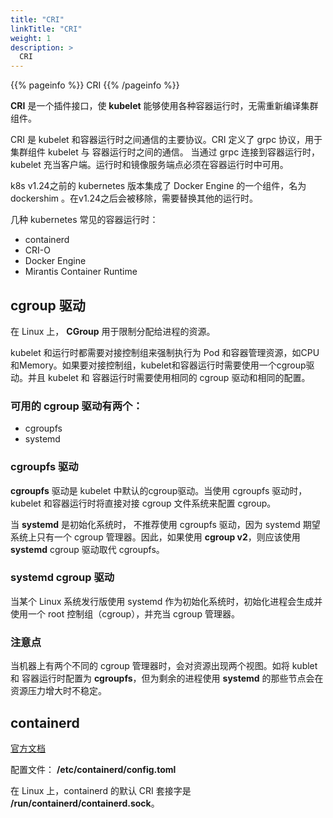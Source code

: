 ```yaml
---
title: "CRI"
linkTitle: "CRI"
weight: 1
description: >
  CRI
---
```


{{% pageinfo %}}
CRI
{{% /pageinfo %}}




**CRI** 是一个插件接口，使 **kubelet** 能够使用各种容器运行时，无需重新编译集群组件。

CRI 是 kubelet 和容器运行时之间通信的主要协议。CRI 定义了 grpc 协议，用于集群组件 kubelet 与 容器运行时之间的通信。
当通过 grpc 连接到容器运行时，kubelet 充当客户端。运行时和镜像服务端点必须在容器运行时中可用。


k8s v1.24之前的 kubernetes 版本集成了 Docker Engine 的一个组件，名为 dockershim 。在v1.24之后会被移除，需要替换其他的运行时。


几种 kubernetes 常见的容器运行时：
- containerd
- CRI-O
- Docker Engine
- Mirantis Container Runtime


## cgroup 驱动
在 Linux 上， **CGroup** 用于限制分配给进程的资源。

kubelet 和运行时都需要对接控制组来强制执行为 Pod 和容器管理资源，如CPU和Memory。如果要对接控制组，kubelet和容器运行时需要使用一个cgroup驱动。并且 kubelet 和 容器运行时需要使用相同的 cgroup 驱动和相同的配置。


### 可用的 cgroup 驱动有两个：
- cgroupfs
- systemd



### cgroupfs 驱动
**cgroupfs** 驱动是 kubelet 中默认的cgroup驱动。当使用 cgroupfs 驱动时，kubelet 和容器运行时将直接对接 cgroup 文件系统来配置 cgroup。

当 **systemd** 是初始化系统时， 不推荐使用 cgroupfs 驱动，因为 systemd 期望系统上只有一个 cgroup 管理器。因此，如果使用 **cgroup v2**，则应该使用 **systemd** cgroup 驱动取代 cgroupfs。

### systemd cgroup 驱动
当某个 Linux 系统发行版使用 systemd 作为初始化系统时，初始化进程会生成并使用一个 root 控制组（cgroup），并充当 cgroup 管理器。


### 注意点
当机器上有两个不同的 cgroup 管理器时，会对资源出现两个视图。如将 kublet 和 容器运行时配置为 **cgroupfs**，但为剩余的进程使用 **systemd** 的那些节点会在资源压力增大时不稳定。



## containerd
[官方文档](https://github.com/containerd/containerd/blob/main/docs/getting-started.md) 

配置文件： **/etc/containerd/config.toml**

在 Linux 上，containerd 的默认 CRI 套接字是 **/run/containerd/containerd.sock**。